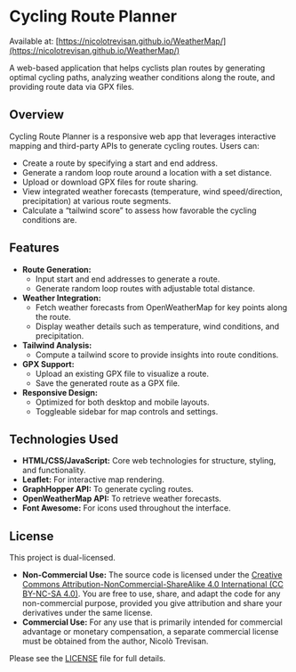 # Cycling Route Planner

Available at: [https://nicolotrevisan.github.io/WeatherMap/](https://nicolotrevisan.github.io/WeatherMap/)

A web-based application that helps cyclists plan routes by generating optimal cycling paths, analyzing weather conditions along the route, and providing route data via GPX files.

## Overview

Cycling Route Planner is a responsive web app that leverages interactive mapping and third-party APIs to generate cycling routes. Users can:
- Create a route by specifying a start and end address.
- Generate a random loop route around a location with a set distance.
- Upload or download GPX files for route sharing.
- View integrated weather forecasts (temperature, wind speed/direction, precipitation) at various route segments.
- Calculate a “tailwind score” to assess how favorable the cycling conditions are.

## Features

- **Route Generation:** 
  - Input start and end addresses to generate a route.
  - Generate random loop routes with adjustable total distance.
- **Weather Integration:** 
  - Fetch weather forecasts from OpenWeatherMap for key points along the route.
  - Display weather details such as temperature, wind conditions, and precipitation.
- **Tailwind Analysis:** 
  - Compute a tailwind score to provide insights into route conditions.
- **GPX Support:** 
  - Upload an existing GPX file to visualize a route.
  - Save the generated route as a GPX file.
- **Responsive Design:** 
  - Optimized for both desktop and mobile layouts.
  - Toggleable sidebar for map controls and settings.

## Technologies Used

- **HTML/CSS/JavaScript:** Core web technologies for structure, styling, and functionality.
- **Leaflet:** For interactive map rendering.
- **GraphHopper API:** To generate cycling routes.
- **OpenWeatherMap API:** To retrieve weather forecasts.
- **Font Awesome:** For icons used throughout the interface.

## License

This project is dual-licensed.

-   **Non-Commercial Use:** The source code is licensed under the [Creative Commons Attribution-NonCommercial-ShareAlike 4.0 International (CC BY-NC-SA 4.0)](LICENSE). You are free to use, share, and adapt the code for any non-commercial purpose, provided you give attribution and share your derivatives under the same license.
-   **Commercial Use:** For any use that is primarily intended for commercial advantage or monetary compensation, a separate commercial license must be obtained from the author, Nicolò Trevisan.

Please see the [LICENSE](LICENSE) file for full details.
